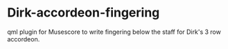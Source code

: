 # Dirk-accordeon-fingering
qml plugin for Musescore to write fingering below the staff for Dirk's 3 row accordeon.
